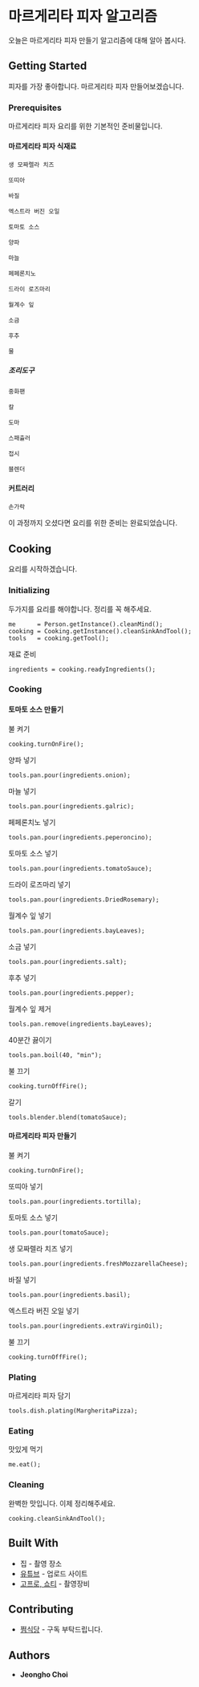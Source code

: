 # 마르게리타 피자 알고리즘

오늘은 마르게리타 피자 만들기 알고리즘에 대해 알아 봅시다.

## Getting Started

피자를 가장 좋아합니다. 마르게리타 피자 만들어보겠습니다.
 
### Prerequisites

마르게리타 피자 요리를 위한 기본적인 준비물입니다.

#### 마르게리타 피자 식재료

```
생 모짜렐라 치즈
```
```
또띠아
```
```
바질
```
```
엑스트라 버진 오일
```
```
토마토 소스
```
```
양파
```
```
마늘
```
```
페페론치노
```
```
드라이 로즈마리
```
```
월계수 잎
```
```
소금
```
```
후추
```
```
물
```

##### 조리도구

```
중화팬
```
```
칼
```
```
도마
```
```
스패츌러
```
```
접시
```
```
블렌더
```
#### 커트러리

```
손가락
```

이 과정까지 오셨다면 요리를 위한 준비는 완료되었습니다.

## Cooking

요리를 시작하겠습니다.

### Initializing

두가지를 요리를 해야합니다. 정리를 꼭 해주세요.
```
me      = Person.getInstance().cleanMind();
cooking = Cooking.getInstance().cleanSinkAndTool();
tools   = cooking.getTool();
```

재료 준비
```
ingredients = cooking.readyIngredients();
```

### Cooking

#### 토마토 소스 만들기

불 켜기
```
cooking.turnOnFire();
```

양파 넣기
```
tools.pan.pour(ingredients.onion);
```

마늘 넣기
```
tools.pan.pour(ingredients.galric);
```

페페론치노 넣기
```
tools.pan.pour(ingredients.peperoncino);
```

토마토 소스 넣기
```
tools.pan.pour(ingredients.tomatoSauce);
```

드라이 로즈마리 넣기
```
tools.pan.pour(ingredients.DriedRosemary);
```

월계수 잎 넣기
```
tools.pan.pour(ingredients.bayLeaves);
```

소금 넣기
```
tools.pan.pour(ingredients.salt);
```

후추 넣기
```
tools.pan.pour(ingredients.pepper);
```

월계수 잎 제거
```
tools.pan.remove(ingredients.bayLeaves);
```

40분간 끓이기
```
tools.pan.boil(40, "min");
```

불 끄기
```
cooking.turnOffFire();
```

갈기
```
tools.blender.blend(tomatoSauce);
```

#### 마르게리타 피자 만들기

불 켜기
```
cooking.turnOnFire();
```

또띠아 넣기
```
tools.pan.pour(ingredients.tortilla);
```

토마토 소스 넣기
```
tools.pan.pour(tomatoSauce);
```

생 모짜렐라 치즈 넣기
```
tools.pan.pour(ingredients.freshMozzarellaCheese);
```

바질 넣기
```
tools.pan.pour(ingredients.basil);
```

엑스트라 버진 오일 넣기
```
tools.pan.pour(ingredients.extraVirginOil);
```

불 끄기
```
cooking.turnOffFire();
```

### Plating

마르게리타 피자 담기
```
tools.dish.plating(MargheritaPizza);
```

### Eating

맛있게 먹기
```
me.eat();
```

### Cleaning

완벽한 맛입니다. 이제 정리해주세요.

```
cooking.cleanSinkAndTool();
```

## Built With

* 집 - 촬영 장소
* [유튜브](https://www.youtube.com/@wjdgh) - 업로드 사이트
* [고프로, 쇼티](https://gopro.com/ko/kr/) - 촬영장비

## Contributing

* [쩜식당](https://www.youtube.com/@wjdgh) - 구독 부탁드립니다.

## Authors

* **Jeongho Choi**
